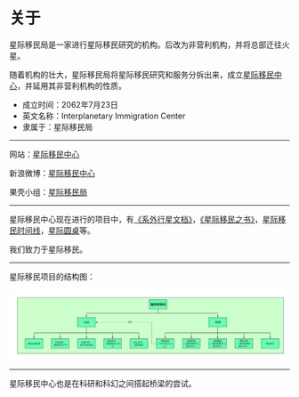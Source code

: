 关于
======


星际移民局是一家进行星际移民研究的机构。后改为非营利机构，并将总部迁往火星。

随着机构的壮大，星际移民局将星际移民研究和服务分拆出来，成立[星际移民中心](http://interimm.org/)，并延用其非营利机构的性质。

* 成立时间：2062年7月23日
* 英文名称：Interplanetary Immigration Center
* 隶属于：星际移民局


-----

网站：[星际移民中心](http://interimm.org/)

新浪微博：[星际移民中心](http://www.weibo.com/iiaofficial)

果壳小组：[星际移民局](http://www.guokr.com/group/396/)

-----

星际移民中心现在进行的项目中，有[《系外行星文档》](https://github.com/InterImm/exoplanets)，[《星际移民之书》](https://github.com/InterImm/InterImmBook)，[星际移民时间线](https://github.com/InterImm/timeline)，[星际圆桌](https://github.com/InterImm/roundTable)等。

我们致力于星际移民。


------

星际移民项目的结构图：

![IIA-Structure](./structure/IIA-Structure.png)


-----

星际移民中心也是在科研和科幻之间搭起桥梁的尝试。
